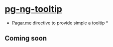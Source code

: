 # [pg-ng-tooltip](http://pagarme.github.io/pg-ng-tooltip/)

* [Pagar.me](http://pagar.me) directive to provide simple a tooltip *

## Coming soon